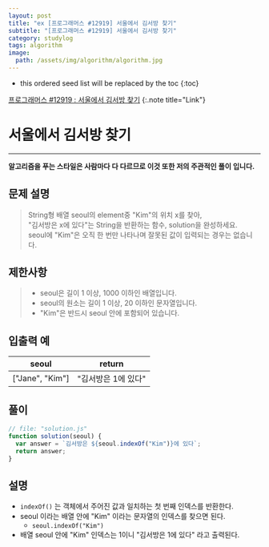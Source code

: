 ```yaml
---
layout: post
title: "ex [프로그래머스 #12919] 서울에서 김서방 찾기"
subtitle: "[프로그래머스 #12919] 서울에서 김서방 찾기"
category: studylog
tags: algorithm
image:
  path: /assets/img/algorithm/algorithm.jpg
---
```


[프로그래머스 #12919 : 서울에서 김서방 찾기]: https://programmers.co.kr/learn/courses/30/lessons/12919

<!--more-->

- this ordered seed list will be replaced by the toc
  {:toc}

[프로그래머스 #12919 : 서울에서 김서방 찾기]
{:.note title="Link"}

# 서울에서 김서방 찾기

---

**알고리즘을 푸는 스타일은 사람마다 다 다르므로 이것 또한 저의 주관적인 풀이 입니다.**

## 문제 설명

> String형 배열 seoul의 element중 "Kim"의 위치 x를 찾아,  
> "김서방은 x에 있다"는 String을 반환하는 함수, solution을 완성하세요.  
> seoul에 "Kim"은 오직 한 번만 나타나며 잘못된 값이 입력되는 경우는 없습니다.

## 제한사항

> - seoul은 길이 1 이상, 1000 이하인 배열입니다.
> - seoul의 원소는 길이 1 이상, 20 이하인 문자열입니다.
> - "Kim"은 반드시 seoul 안에 포함되어 있습니다.

## 입출력 예

|      seoul      |       return        |
| :-------------: | :-----------------: |
| ["Jane", "Kim"] | "김서방은 1에 있다" |

## 풀이

```js
// file: "solution.js"
function solution(seoul) {
  var answer = `김서방은 ${seoul.indexOf("Kim")}에 있다`;
  return answer;
}
```

## 설명

- `indexOf()` 는 객체에서 주어진 값과 일치하는 첫 번째 인덱스를 반환한다.
- seoul 이라는 배열 안에 "Kim" 이라는 문자열의 인덱스를 찾으면 된다.
  - `seoul.indexOf("Kim")`
- 배열 seoul 안에 "Kim" 인덱스는 1이니 "김서방은 1에 있다" 라고 출력된다.
